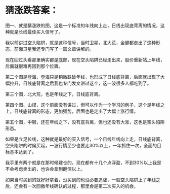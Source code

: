 # 猜涨跌答案：

图一、就是猜涨跌的图，这是一个标准的年线向上走，日线出现底背离的情况，这种就是长线最佳买入信号了。

我以前讲过空头陷阱，就是这种信号，当时卫星，北大荒，金健都走出了这种形态，前面卫星我还专门写了一篇文章讲解的。

现在回过头看那里确实都是底部，现在空头陷阱已经走出来，股价重新站上年线，后面就很难再回到那个位置。

第二个图是登海，登海只是稍微跌破年线，也形成了日线底背离，后面就出现了大幅拉升，日线底背离之后我也专门发文讲过这个，这一波很多人都吃到了。

第三个图，北大荒，也是年线之下，日线底背离。

第四个图、山煤，这个前面没有讲过，但可以作为一个学习的例子，这个是年线之上，日线底背离的形态，更加强势，后面也是走出了大幅上涨行情。

第五个图，中钢，还在年线之下，没有底背离，但也还没有大涨，这也是空头陷阱形态。

如果是立足长线，这种就是最好的买入信号，一个日线年线向上走，日线底背离，空头陷阱的时候买起，一波行情至少也要走30%以上，一年抓住一次，全面的目标基本达到了。

我手里有两个就是在那时候建仓的，现在都有十几个点浮盈，不到30%以上我是不会考虑卖出的，也许会拿到翻倍以上。

如果当时买到的就好好拿着，没买到的也没必要追涨，一般空头陷阱上了年线之后，还会有一次回撤年线确认的过程，那里会是第二次买入的机会。